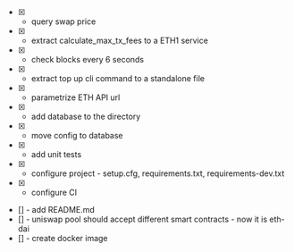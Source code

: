 * [X] - query swap price
* [X] - extract calculate_max_tx_fees to a ETH1 service
* [X] - check blocks every 6 seconds
* [X] - extract top up cli command to a standalone file
* [X] - parametrize ETH API url
* [X] - add database to the directory
* [X] - move config to database 
* [X] - add unit tests
* [X] - configure project - setup.cfg, requirements.txt, requirements-dev.txt
* [X] - configure CI
* [] - add README.md
* [] - uniswap pool should accept different smart contracts - now it is eth-dai
* [] - create docker image